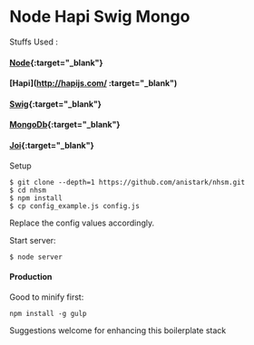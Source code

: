 Node Hapi Swig Mongo
=====================

Stuffs Used :

#### [Node][nodeUrl]{:target="_blank"}

#### [Hapi](http://hapijs.com/ :target="_blank")

#### [Swig](http://paularmstrong.github.io/swig/){:target="_blank"}

#### [MongoDb](https://www.mongodb.org/){:target="_blank"}

#### [Joi](https://github.com/hapijs/joi){:target="_blank"}


Setup
```
$ git clone --depth=1 https://github.com/anistark/nhsm.git
$ cd nhsm
$ npm install
$ cp config_example.js config.js
```

Replace the config values accordingly.


Start server:
```
$ node server
```

#### Production

Good to minify first:
```
npm install -g gulp
```


Suggestions welcome for enhancing this boilerplate stack


[nodeUrl]: https://nodejs.org